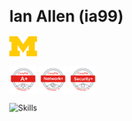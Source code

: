 # Ian Allen (ia99)  
<picture> <img src="img/block_m-hex.png" width=50> </picture>

<a href="https://www.credly.com/users/ian-allen.902552f3/badges"><img src="img/CompTIAAplustr.png" width=50></a>
<a href="https://www.credly.com/users/ian-allen.902552f3/badges"><img src="img/CompTIANetworkplustr.png" width=50></a>
<a href="https://www.credly.com/users/ian-allen.902552f3/badges"><img src="img/CompTIASecurityplustr.png" width=50></a>

<picture>![Skills](https://skillicons.dev/icons?i=aws,github,idea,java,linux,py,vim,vscode)</picture>